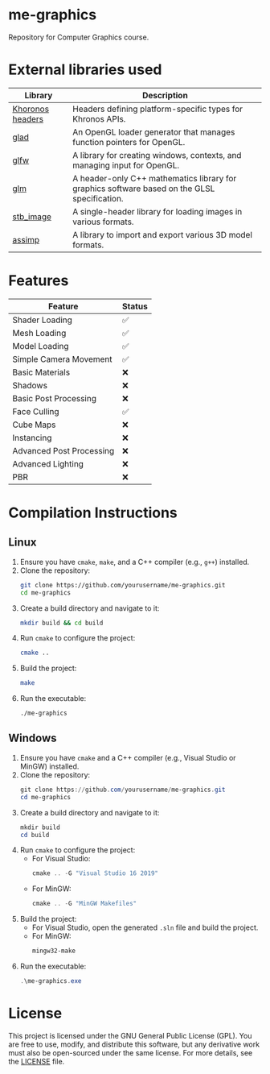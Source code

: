 # me-graphics
Repository for Computer Graphics course.

# External libraries used

| Library            | Description                                                                                   |
|--------------------|-----------------------------------------------------------------------------------------------|
| [Khoronos headers](https://registry.khronos.org/EGL/api/KHR/khrplatform.h) | Headers defining platform-specific types for Khronos APIs.                                    |
| [glad](https://glad.dav1d.de/)                                              | An OpenGL loader generator that manages function pointers for OpenGL.                         |
| [glfw](https://www.glfw.org/)                                               | A library for creating windows, contexts, and managing input for OpenGL.                     |
| [glm](https://github.com/g-truc/glm)                                        | A header-only C++ mathematics library for graphics software based on the GLSL specification. |
| [stb_image](https://github.com/nothings/stb/tree/master)                    | A single-header library for loading images in various formats.                               |
| [assimp](https://github.com/assimp/assimp)                                  | A library to import and export various 3D model formats.                                      |

# Features

| Feature                  | Status |
|--------------------------|--------|
| Shader Loading           | ✅     |
| Mesh Loading             | ✅     |
| Model Loading            | ✅     |
| Simple Camera Movement   | ✅     |
| Basic Materials          | ❌     |
| Shadows                  | ❌     |
| Basic Post Processing    | ❌     |
| Face Culling             | ✅     |
| Cube Maps                | ❌     |
| Instancing               | ❌     |
| Advanced Post Processing | ❌     |
| Advanced Lighting        | ❌     |
| PBR                      | ❌     |

# Compilation Instructions

## Linux
1. Ensure you have `cmake`, `make`, and a C++ compiler (e.g., `g++`) installed.
2. Clone the repository:
   ```bash
   git clone https://github.com/yourusername/me-graphics.git
   cd me-graphics
   ```
3. Create a build directory and navigate to it:
   ```bash
   mkdir build && cd build
   ```
4. Run `cmake` to configure the project:
   ```bash
   cmake ..
   ```
5. Build the project:
   ```bash
   make
   ```
6. Run the executable:
   ```bash
   ./me-graphics
   ```

## Windows
1. Ensure you have `cmake` and a C++ compiler (e.g., Visual Studio or MinGW) installed.
2. Clone the repository:
   ```powershell
   git clone https://github.com/yourusername/me-graphics.git
   cd me-graphics
   ```
3. Create a build directory and navigate to it:
   ```powershell
   mkdir build
   cd build
   ```
4. Run `cmake` to configure the project:
   - For Visual Studio:
     ```powershell
     cmake .. -G "Visual Studio 16 2019"
     ```
   - For MinGW:
     ```powershell
     cmake .. -G "MinGW Makefiles"
     ```
5. Build the project:
   - For Visual Studio, open the generated `.sln` file and build the project.
   - For MinGW:
     ```powershell
     mingw32-make
     ```
6. Run the executable:
   ```powershell
   .\me-graphics.exe
   ```

# License

This project is licensed under the GNU General Public License (GPL). You are free to use, modify, and distribute this software, but any derivative work must also be open-sourced under the same license. For more details, see the [LICENSE](./LICENSE) file.

